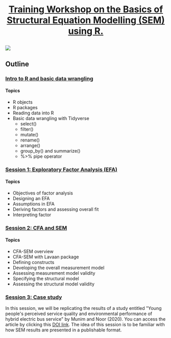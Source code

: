 # <p align="center">[Training Workshop on the Basics of Structural Equation Modelling (SEM) using R.](https://chris-allones.github.io/R-trainings/SEM/index.html)</p>

![](https://chris-allones.github.io/SEM-R-training/images/preview2.png)

## Outline

### [Intro to R and basic data wrangling](https://chris-allones.github.io/trainings/SEM_presentation/00_intro_r/introR.html)
#### Topics
- R objects
- R packages
- Reading data into R
- Basic data wrangling with Tidyverse
    - select()
    - filter()
    - mutate()
    - rename()
    - arrange()
    - group_by() and summarize()
    - %>% pipe operator

### [Session 1: Exploratory Factor Analysis (EFA)](https://chris-allones.github.io/trainings/SEM_presentation/01_efa/efa_presentation.html)
#### Topics
- Objectives of factor analysis
- Designing an EFA
- Assumptions in EFA
- Deriving factors and assessing overall fit
- Interpreting factor

### [Session 2: CFA and SEM](https://chris-allones.github.io/trainings/SEM_presentation/02_cfa_sem/cfa_sem_presentation.html)
#### Topics
- CFA-SEM overview
- CFA-SEM with Lavaan package
- Defining constructs
- Developing the overall measurement model
- Assessing measurement model validity
- Specifying the structural model
- Assessing the structural model validity

### [Session 3: Case study](https://chris-allones.github.io/trainings/SEM_presentation/03_case_study/03_case_study.html)

In this session, we will be replicating the results of a study entitled "Young people's perceived service quality and environmental performance of hybrid electric bus service" by Munim and Noor (2020). You can access the article by clicking this [DOI link](https://doi.org/10.1016/j.tbs.2020.03.003). The idea of this session is to be familiar with how SEM results are presented in a publishable format.
